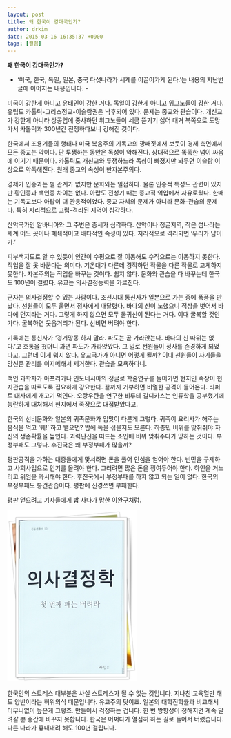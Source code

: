 ```yaml
---
layout: post
title: 왜 한국이 강대국인가?
author: drkim
date: 2015-03-16 16:35:37 +0900
tags: [컬럼]
---
```

**왜 한국이 강대국인가?** 

  


- ‘미국, 한국, 독일, 일본, 중국 다섯나라가 세계를 이끌어가게 된다.’는 내용의 지난번 글에 이어지는 내용입니다. -

  


미국이 강한게 아니고 유태인이 강한 거다. 독일이 강한게 아니고 위그노들이 강한 거다. 유럽도 카톨릭-그리스정교-이슬람권은 낙후되어 있다. 문제는 종교와 관습이다. 개신교가 강한게 아니라 상공업에 종사하던 위그노들이 세금 뜯기기 싫어 대거 북쪽으로 도망가서 카톨릭과 300년간 전쟁하다보니 강해진 것이다.

  


한국에서 조용기들의 행태나 미국 복음주의 기독교의 깡패짓에서 보듯이 경제 측면에서 모든 종교는 악이다. 단 투쟁하는 동안은 독성이 약해진다. 상대적으로 똑똑한 넘이 싸움에 이기기 때문이다. 카톨릭도 개신교와 투쟁하느라 독성이 빠졌지만 놔두면 이슬람 이상으로 악독해진다. 원래 종교의 속성이 반자본주의다. 

  


경제가 인종과는 별 관계가 없지만 문화와는 밀접하다. 물론 인종적 특성도 관련이 있지만 황인종과 백인종 차이는 없다. 아랍도 전성기 때는 종교적 억압에서 자유로웠다. 한때는 기독교보다 아랍이 더 관용적이었다. 종교 자체의 문제가 아니라 문화-관습의 문제다. 특히 지리적으로 고립-격리된 지역이 심각하다. 

  


산악국가인 알바니아와 그 주변은 증세가 심각하다. 산악이나 정글지역, 작은 섬나라는 세계 어느 곳이나 폐쇄적이고 배타적인 속성이 있다. 지리적으로 격리되면 ‘우리가 남이가.’  

  


피부색지도로 알 수 있듯이 인간이 수평으로 잘 이동해도 수직으로는 이동하지 못한다. 직업을 잘 못 바꾼다는 의미다. 기온대가 다른데 경작하던 작물을 다른 작물로 교체하지 못한다. 자본주의는 직업을 바꾸는 것이다. 쉽지 않다. 문화와 관습을 다 바꾸는데 한국도 100년이 걸렸다. 유교는 의사결정능력을 가르친다.

  


군자는 의사결정할 수 있는 사람이다. 조선시대 통신사가 일본으로 가는 중에 폭풍을 만났다. 선원들이 모두 울면서 정사에게 매달렸다. 바다의 신이 노했으니 적삼을 벗어서 바다에 던지라는 거다. 그렇게 하지 않으면 모두 물귀신이 된다는 거다. 이때 굴복할 것인가다. 굴복하면 웃음거리가 된다. 선비면 버텨야 한다. 

  


기록에는 통신사가 ‘경거망동 하지 말라. 파도는 곧 가라앉는다. 바다의 신 따위는 없다.’고 호통을 쳤더니 과연 파도가 가라앉았다. 그 일로 선원들이 정사를 존경하게 되었다고. 그런데 이게 쉽지 않다. 유교국가가 아니면 어떻게 될까? 이때 선원들이 자기들을 망신준 관리를 이지메해서 제거한다. 관습을 모욕하다니.

  


백인 과학자가 아프리카나 인도네시아의 정글로 학술연구를 들어가면 현지인 족장이 현지관습을 따르도록 집요하게 강요한다. 끝까지 거부하면 비열한 공격이 들어온다. 리퍼트 대사에게 개고기 먹인다. 오랑우탄을 연구한 비루테 갈디카스는 인류학을 공부했기에 능란하게 대처해서 현지에서 족장으로 대접받았다고. 

  


한국의 선비문화와 일본의 귀족문화가 입맛이 다른게 그렇다. 귀족이 요리사가 해주는 음식을 먹고 ‘퉤!’ 하고 뱉으면? 밥에 독을 섞을지도 모른다. 하층민 비위를 맞춰줘야 자신의 생존확률을 높인다. 괴력난신을 떠드는 소인배 비위 맞춰주다가 망하는 것이다. 부정부패도 그렇다. 후진국은 왜 부정부패가 많을까?

  


평판공격을 가하는 대중들에게 맞서려면 돈을 풀어 인심을 얻어야 한다. 빈민을 구제하고 사회사업으로 인기를 올려야 한다. 그러려면 많은 돈을 쟁여두어야 한다. 하인을 거느리고 위엄을 과시해야 한다. 후진국에서 부정부패를 하지 않고 되는 일이 없다. 한국의 부정부패도 봉건관습이다. 평판에 신경쓰면 부패한다. 

  


평판 얻으려고 기자들에게 밥 사다가 망한 이완구처럼.

  



 ![](/files/attach/images/199/628/573/111.JPG) 

  


한국인의 스트레스 대부분은 사실 스트레스가 될 수 없는 것입니다. 지나친 교육열만 해도 양반이라는 허위의식 때문입니다. 유교주의 탓이죠. 일본의 대학진학률과 비교해서 터무니없이 높은게 그렇죠. 만들어서 걱정하는 겁니다. 한 번 방향성이 정해지면 계속 달려갈 뿐 중간에 바꾸지 못합니다. 한국은 어쩌다가 열심히 하는 길로 들어서 버렸습니다. 다른 나라가 흉내내려 해도 100년 걸립니다.